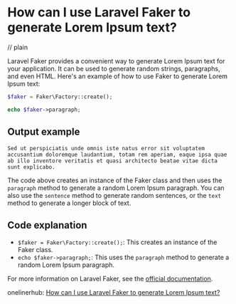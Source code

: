 # How can I use Laravel Faker to generate Lorem Ipsum text?
// plain

Laravel Faker provides a convenient way to generate Lorem Ipsum text for your application. It can be used to generate random strings, paragraphs, and even HTML. Here's an example of how to use Faker to generate Lorem Ipsum text:

```php
$faker = Faker\Factory::create();

echo $faker->paragraph;
```

## Output example

```
Sed ut perspiciatis unde omnis iste natus error sit voluptatem accusantium doloremque laudantium, totam rem aperiam, eaque ipsa quae ab illo inventore veritatis et quasi architecto beatae vitae dicta sunt explicabo.
```

The code above creates an instance of the Faker class and then uses the `paragraph` method to generate a random Lorem Ipsum paragraph. You can also use the `sentence` method to generate random sentences, or the `text` method to generate a longer block of text.

## Code explanation


- `$faker = Faker\Factory::create();`: This creates an instance of the Faker class.
- `echo $faker->paragraph;`: This uses the `paragraph` method to generate a random Lorem Ipsum paragraph.

For more information on Laravel Faker, see the [official documentation](https://github.com/fzaninotto/Faker#fakerprovideren).

onelinerhub: [How can I use Laravel Faker to generate Lorem Ipsum text?](https://onelinerhub.com/php-faker/how-can-i-use-laravel-faker-to-generate-lorem-ipsum-text)